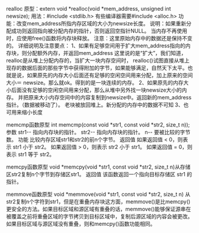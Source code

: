 realloc 
       原型：extern void *realloc(void *mem_address, unsigned int newsize); 
       用法：#include <stdlib.h> 有些编译器需要#include <alloc.h> 
       功能：改变mem_address所指内存区域的大小为newsize长度。 
       说明：如果重新分配成功则返回指向被分配内存的指针，否则返回空指针NULL。 
                 当内存不再使用时，应使用free()函数将内存块释放。 
       注意：这里原始内存中的数据还是保持不变的。 
       详细说明及注意要点： 
            1、如果有足够空间用于扩大mem_address指向的内存块，则分配额外内存，并返回mem_address 
            这里说的是“扩大”，我们知道，realloc是从堆上分配内存的，当扩大一块内存空间时， realloc()试图直接从堆上现存的数据后面的那些字节中获得附加的字节，如果能够满足，自然天下太平。也就是说，如果原先的内存大小后面还有足够的空闲空间用来分配，加上原来的空间大小＝ newsize。那么就ok。得到的是一块连续的内存。 
            2、如果原先的内存大小后面没有足够的空闲空间用来分配，那么从堆中另外找一块newsize大小的内存。 
            并把原来大小内存空间中的内容复制到newsize中。返回新的mem_address指针。（数据被移动了）。 
            老块被放回堆上。新分配的内存中的数据不可知 
            3、也可用来缩小长度

memcmp函数原型
     int memcmp(const void *str1, const void *str2, size_t n));
参数
     str1-- 指向内存块的指针。
     str2-- 指向内存块的指针。
     n-- 要被比较的字节数。
功能
     比较内存区域str1和str2的前n个字节。
返回值
     如果返回值 < 0，则表示 str1 小于 str2。
     如果返回值 > 0，则表示 str2 小于 str1。
     如果返回值 = 0，则表示 str1 等于 str2。

memcpy函数原型
void *memcpy(void *str1, const void *str2, size_t n)从存储区str2复制n个字节到存储区str1。
返回值
该函数返回一个指向目标存储区 str1 的指针。

memmove函数原型
void *memmove(void *str1, const void *str2, size_t n) 
从str2复制n个字符到str1，但是在重叠内存块这方面，memmove()是比memcpy()更安全的方法。如果目标区域和源区域有重叠的话，memmove()能够保证源串在被覆盖之前将重叠区域的字节拷贝到目标区域中，复制后源区域的内容会被更改。如果目标区域与源区域没有重叠，则和memcpy()函数功能相同。